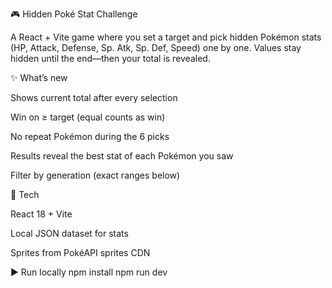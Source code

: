 🎮 Hidden Poké Stat Challenge

A React + Vite game where you set a target and pick hidden Pokémon stats (HP, Attack, Defense, Sp. Atk, Sp. Def, Speed) one by one. Values stay hidden until the end—then your total is revealed.

✨ What’s new

Shows current total after every selection

Win on ≥ target (equal counts as win)

No repeat Pokémon during the 6 picks

Results reveal the best stat of each Pokémon you saw

Filter by generation (exact ranges below)

🧰 Tech

React 18 + Vite

Local JSON dataset for stats

Sprites from PokéAPI sprites CDN

▶️ Run locally
npm install
npm run dev